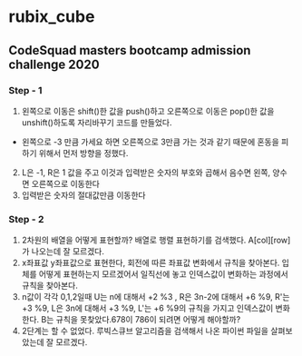 # rubix_cube
## CodeSquad masters bootcamp admission challenge 2020

### Step - 1
1. 왼쪽으로 이동은 shift()한 값을 push()하고 오른쪽으로 이동은 pop()한 값을 unshift()하도록 자리바꾸기 코드를 만들었다.
- 왼쪽으로 -3 만큼 가세요 하면 오른쪽으로 3만큼 가는 것과 같기 때문에 혼동을 피하기 위해서 먼저 방향을 정했다.
2. L은 -1, R은 1 값을 주고 이것과 입력받은 숫자의 부호와 곱해서 음수면 왼쪽, 양수면 오른쪽으로 이동한다
3. 입력받은 숫자의 절대값만큼 이동한다

### Step - 2
 1. 2차원의 배열을 어떻게 표현할까? 배열로 행렬 표현하기를 검색했다. A[col][row]가 나오는데 잘 모르겠다.
 2. x좌표값 y좌표값으로 표현한다, 회전에 따른 좌표값 변화에서 규칙을 찾아본다. 입체를 어떻게 표현하는지 모르겠어서 일직선에 놓고 인덱스값이 변화하는 과정에서 규칙을 찾아본다.
 3. n값이 각각 0,1,2일때 U는 n에 대해서 +2 %3 , R은 3n-2에 대해서 +6 %9, R'는 +3 %9, L은 3n에 대해서 +3 %9, L'는 +6 %9의 규칙을 가지고 인덱스값이 변화한다. B는 규칙을 못찾았다.678이 786이 되려면 어떻게 해야할까?
 4. 2단계는 할 수 없었다. 루빅스큐브 알고리즘을 검색해서 나온 파이썬 파일을 살펴보았는데 잘 모르겠다.
 
